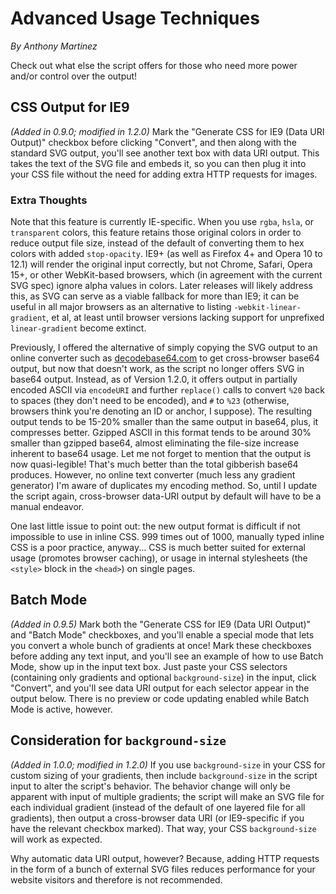 <h1>Advanced Usage Techniques</h1>
<p><em>By Anthony Martinez</em></p>
<p>Check out what else the script offers for those who need more power and/or control over the output!</p>
<h2>CSS Output for IE9</h2>
<p><em>(Added in 0.9.0; modified in 1.2.0)</em> Mark the "Generate CSS for IE9 (Data URI Output)" checkbox before clicking "Convert", and then along with the standard SVG output, you'll see another text box with data URI output. This takes the text of the SVG file and embeds it, so you can then plug it into your CSS file without the need for adding extra HTTP requests for images.</p>
<h3>Extra Thoughts</h3>
<p>Note that this feature is currently IE-specific. When you use <code>rgba</code>, <code>hsla</code>, or <code>transparent</code> colors, this feature retains those original colors in order to reduce output file size, instead of the default of converting them to hex colors with added <code>stop-opacity</code>. IE9+ (as well as Firefox 4+ and Opera 10 to 12.1) will render the original input correctly, but not Chrome, Safari, Opera 15+, or other WebKit-based browsers, which (in agreement with the current SVG spec) ignore alpha values in colors. Later releases will likely address this, as SVG can serve as a viable fallback for more than IE9; it can be useful in all major browsers as an alternative to listing <code>-webkit-linear-gradient</code>, et al, at least until browser versions lacking support for unprefixed <code>linear-gradient</code> become extinct.</p>
<p>Previously, I offered the alternative of simply copying the SVG output to an online converter such as <a href="http://decodebase64.com/">decodebase64.com</a> to get cross-browser base64 output, but now that doesn't work, as the script no longer offers SVG in base64 output. Instead, as of Version 1.2.0, it offers output in partially encoded ASCII via <code>encodeURI</code> and further <code>replace()</code> calls to convert <code>%20</code> back to spaces (they don't need to be encoded), and <code>#</code> to <code>%23</code> (otherwise, browsers think you're denoting an ID or anchor, I suppose). The resulting output tends to be 15-20% smaller than the same output in base64, plus, it compresses better. Gzipped ASCII in this format tends to be around 30% smaller than gzipped base64, almost eliminating the file-size increase inherent to base64 usage. Let me not forget to mention that the output is now quasi-legible! That's much better than the total gibberish base64 produces. However, no online text converter (much less any gradient generator) I'm aware of duplicates my encoding method. So, until I update the script again, cross-browser data-URI output by default will have to be a manual endeavor.</p>
<p>One last little issue to point out: the new output format is difficult if not impossible to use in inline CSS. 999 times out of 1000, manually typed inline CSS is a poor practice, anyway... CSS is much better suited for external usage (promotes browser caching), or usage in internal stylesheets (the <code>&lt;style&gt;</code> block in the <code>&lt;head&gt;</code>) on single pages.</p>
<h2>Batch Mode</h2>
<p><em>(Added in 0.9.5)</em> Mark both the "Generate CSS for IE9 (Data URI Output)" and "Batch Mode" checkboxes, and you'll enable a special mode that lets you convert a whole bunch of gradients at once! Mark these checkboxes before adding any text input, and you'll see an example of how to use Batch Mode, show up in the input text box. Just paste your CSS selectors (containing only gradients and optional <code>background-size</code>) in the input, click "Convert", and you'll see data URI output for each selector appear in the output below. There is no preview or code updating enabled while Batch Mode is active, however.</p>
<h2>Consideration for <code>background-size</code></h2>
<p><em>(Added in 1.0.0; modified in 1.2.0)</em> If you use <code>background-size</code> in your CSS for custom sizing of your gradients, then include <code>background-size</code> in the script input to alter the script's behavior. The behavior change will only be apparent with input of multiple gradients; the script will make an SVG file for each individual gradient (instead of the default of one layered file for all gradients), then output a cross-browser data URI (or IE9-specific if you have the relevant checkbox marked). That way, your CSS <code>background-size</code> will work as expected.</p>
<p>Why automatic data URI output, however? Because, adding HTTP requests in the form of a bunch of external SVG files reduces performance for your website visitors and therefore is not recommended.</p>
